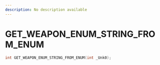 ```yaml
---
description: No description available 
---
```


# GET_WEAPON_ENUM_STRING_FROM_ENUM

```cpp
int GET_WEAPON_ENUM_STRING_FROM_ENUM(int _Unk0);
```